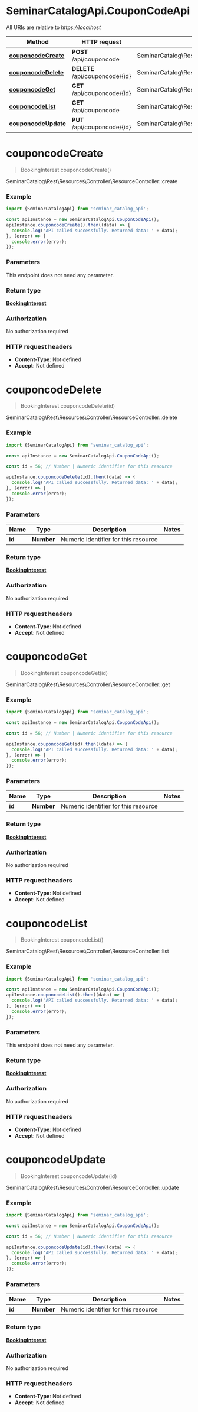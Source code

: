 # SeminarCatalogApi.CouponCodeApi

All URIs are relative to *https://localhost*

Method | HTTP request | Description
------------- | ------------- | -------------
[**couponcodeCreate**](CouponCodeApi.md#couponcodeCreate) | **POST** /api/couponcode | SeminarCatalog\\Rest\\Resources\\Controller\\ResourceController::create
[**couponcodeDelete**](CouponCodeApi.md#couponcodeDelete) | **DELETE** /api/couponcode/{id} | SeminarCatalog\\Rest\\Resources\\Controller\\ResourceController::delete
[**couponcodeGet**](CouponCodeApi.md#couponcodeGet) | **GET** /api/couponcode/{id} | SeminarCatalog\\Rest\\Resources\\Controller\\ResourceController::get
[**couponcodeList**](CouponCodeApi.md#couponcodeList) | **GET** /api/couponcode | SeminarCatalog\\Rest\\Resources\\Controller\\ResourceController::list
[**couponcodeUpdate**](CouponCodeApi.md#couponcodeUpdate) | **PUT** /api/couponcode/{id} | SeminarCatalog\\Rest\\Resources\\Controller\\ResourceController::update


<a name="couponcodeCreate"></a>
# **couponcodeCreate**
> BookingInterest couponcodeCreate()

SeminarCatalog\\Rest\\Resources\\Controller\\ResourceController::create

### Example
```javascript
import {SeminarCatalogApi} from 'seminar_catalog_api';

const apiInstance = new SeminarCatalogApi.CouponCodeApi();
apiInstance.couponcodeCreate().then((data) => {
  console.log('API called successfully. Returned data: ' + data);
}, (error) => {
  console.error(error);
});

```

### Parameters
This endpoint does not need any parameter.

### Return type

[**BookingInterest**](BookingInterest.md)

### Authorization

No authorization required

### HTTP request headers

 - **Content-Type**: Not defined
 - **Accept**: Not defined

<a name="couponcodeDelete"></a>
# **couponcodeDelete**
> BookingInterest couponcodeDelete(id)

SeminarCatalog\\Rest\\Resources\\Controller\\ResourceController::delete

### Example
```javascript
import {SeminarCatalogApi} from 'seminar_catalog_api';

const apiInstance = new SeminarCatalogApi.CouponCodeApi();

const id = 56; // Number | Numeric identifier for this resource

apiInstance.couponcodeDelete(id).then((data) => {
  console.log('API called successfully. Returned data: ' + data);
}, (error) => {
  console.error(error);
});

```

### Parameters

Name | Type | Description  | Notes
------------- | ------------- | ------------- | -------------
 **id** | **Number**| Numeric identifier for this resource | 

### Return type

[**BookingInterest**](BookingInterest.md)

### Authorization

No authorization required

### HTTP request headers

 - **Content-Type**: Not defined
 - **Accept**: Not defined

<a name="couponcodeGet"></a>
# **couponcodeGet**
> BookingInterest couponcodeGet(id)

SeminarCatalog\\Rest\\Resources\\Controller\\ResourceController::get

### Example
```javascript
import {SeminarCatalogApi} from 'seminar_catalog_api';

const apiInstance = new SeminarCatalogApi.CouponCodeApi();

const id = 56; // Number | Numeric identifier for this resource

apiInstance.couponcodeGet(id).then((data) => {
  console.log('API called successfully. Returned data: ' + data);
}, (error) => {
  console.error(error);
});

```

### Parameters

Name | Type | Description  | Notes
------------- | ------------- | ------------- | -------------
 **id** | **Number**| Numeric identifier for this resource | 

### Return type

[**BookingInterest**](BookingInterest.md)

### Authorization

No authorization required

### HTTP request headers

 - **Content-Type**: Not defined
 - **Accept**: Not defined

<a name="couponcodeList"></a>
# **couponcodeList**
> BookingInterest couponcodeList()

SeminarCatalog\\Rest\\Resources\\Controller\\ResourceController::list

### Example
```javascript
import {SeminarCatalogApi} from 'seminar_catalog_api';

const apiInstance = new SeminarCatalogApi.CouponCodeApi();
apiInstance.couponcodeList().then((data) => {
  console.log('API called successfully. Returned data: ' + data);
}, (error) => {
  console.error(error);
});

```

### Parameters
This endpoint does not need any parameter.

### Return type

[**BookingInterest**](BookingInterest.md)

### Authorization

No authorization required

### HTTP request headers

 - **Content-Type**: Not defined
 - **Accept**: Not defined

<a name="couponcodeUpdate"></a>
# **couponcodeUpdate**
> BookingInterest couponcodeUpdate(id)

SeminarCatalog\\Rest\\Resources\\Controller\\ResourceController::update

### Example
```javascript
import {SeminarCatalogApi} from 'seminar_catalog_api';

const apiInstance = new SeminarCatalogApi.CouponCodeApi();

const id = 56; // Number | Numeric identifier for this resource

apiInstance.couponcodeUpdate(id).then((data) => {
  console.log('API called successfully. Returned data: ' + data);
}, (error) => {
  console.error(error);
});

```

### Parameters

Name | Type | Description  | Notes
------------- | ------------- | ------------- | -------------
 **id** | **Number**| Numeric identifier for this resource | 

### Return type

[**BookingInterest**](BookingInterest.md)

### Authorization

No authorization required

### HTTP request headers

 - **Content-Type**: Not defined
 - **Accept**: Not defined

